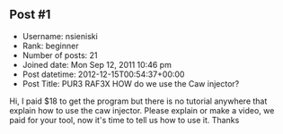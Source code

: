## Post #1
- Username: nsieniski
- Rank: beginner
- Number of posts: 21
- Joined date: Mon Sep 12, 2011 10:46 pm
- Post datetime: 2012-12-15T00:54:37+00:00
- Post Title: PUR3 RAF3X HOW do we use the Caw injector?

Hi,
I paid $18 to get the program but there is no tutorial anywhere that explain how to use the caw injector.
Please explain or make a video, we paid for your tool, now it's time to tell us how to use it.
Thanks
